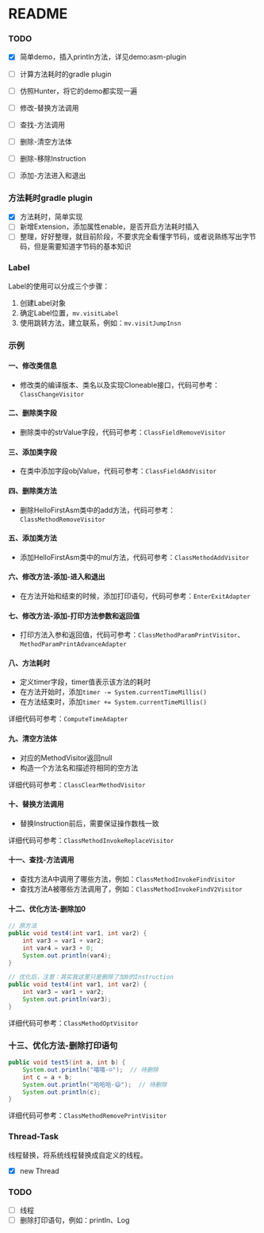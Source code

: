 # README    



### TODO   

- [x] 简单demo，插入println方法，详见demo:asm-plugin
- [ ] 计算方法耗时的gradle plugin
- [ ] 仿照Hunter，将它的demo都实现一遍
- [ ] 修改-替换方法调用
- [ ] 查找-方法调用
- [ ] 删除-清空方法体
- [ ] 删除-移除Instruction
- [ ] 添加-方法进入和退出


### 方法耗时gradle plugin      

- [x] 方法耗时，简单实现
- [ ] 新增Extension，添加属性enable，是否开启方法耗时插入
- [ ] 整理，好好整理，就目前阶段，不要求完全看懂字节码，或者说熟练写出字节码，但是需要知道字节码的基本知识

### Label    
Label的使用可以分成三个步骤：
1. 创建Label对象
2. 确定Label位置，`mv.visitLabel`
3. 使用跳转方法，建立联系，例如：`mv.visitJumpInsn`

### 示例   
#### 一、修改类信息    
- 修改类的编译版本、类名以及实现Cloneable接口，代码可参考：`ClassChangeVisitor`   
#### 二、删除类字段  
- 删除类中的strValue字段，代码可参考：`ClassFieldRemoveVisitor`  
#### 三、添加类字段    
- 在类中添加字段objValue，代码可参考：`ClassFieldAddVisitor`       
#### 四、删除类方法   
- 删除HelloFirstAsm类中的add方法，代码可参考：`ClassMethodRemoveVisitor`    
#### 五、添加类方法    
- 添加HelloFirstAsm类中的mul方法，代码可参考：`ClassMethodAddVisitor`
#### 六、修改方法-添加-进入和退出
- 在方法开始和结束的时候，添加打印语句，代码可参考：`EnterExitAdapter`  

#### 七、修改方法-添加-打印方法参数和返回值 
- 打印方法入参和返回值，代码可参考：`ClassMethodParamPrintVisitor`、`MethodParamPrintAdvanceAdapter`   
  
#### 八、方法耗时     
- 定义timer字段，timer值表示该方法的耗时
- 在方法开始时，添加`timer -= System.currentTimeMillis()`
- 在方法结束时，添加`timer += System.currentTimeMillis()`

详细代码可参考：`ComputeTimeAdapter`

#### 九、清空方法体     
- 对应的MethodVisitor返回null
- 构造一个方法名和描述符相同的空方法   

详细代码可参考：`ClassClearMethodVisitor`

#### 十、替换方法调用   
- 替换Instruction前后，需要保证操作数栈一致   

详细代码可参考：`ClassMethodInvokeReplaceVisitor`   

#### 十一、查找-方法调用        
- 查找方法A中调用了哪些方法，例如：`ClassMethodInvokeFindVisitor`
- 查找方法A被哪些方法调用了，例如：`ClassMethodInvokeFindV2Visitor`   

#### 十二、优化方法-删除加0   
```Java
// 原方法
public void test4(int var1, int var2) {
    int var3 = var1 + var2;
    int var4 = var3 + 0;
    System.out.println(var4);
}

// 优化后，注意：其实我这里只是删除了加0的Instruction
public void test4(int var1, int var2) {
    int var3 = var1 + var2;
    System.out.println(var3);
}
```  
详细代码可参考：`ClassMethodOptVisitor` 

### 十三、优化方法-删除打印语句  
```Java
public void test5(int a, int b) {
    System.out.println("嘻嘻-☺️");  // 待删除
    int c = a + b;
    System.out.println("哈哈哈-😄");  // 待删除
    System.out.println(c);
}
```   
详细代码可参考：`ClassMethodRemovePrintVisitor`

### Thread-Task  
线程替换，将系统线程替换成自定义的线程。
- [x] new Thread

### TODO  
- [ ] 线程
- [ ] 删除打印语句，例如：println、Log
